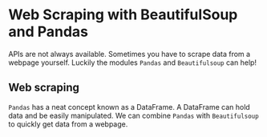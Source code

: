 # Web Scraping with BeautifulSoup and Pandas 

APIs are not always available. Sometimes you have to scrape data from a webpage yourself. Luckily the modules `Pandas` and `Beautifulsoup` can help!

## Web scraping

`Pandas` has a neat concept known as a DataFrame. A DataFrame can hold data and be easily manipulated. We can combine `Pandas` with `Beautifulsoup` to quickly get data from a webpage.
